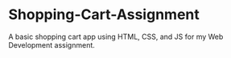 # Shopping-Cart-Assignment
A basic shopping cart app using HTML, CSS, and JS for my Web Development assignment.
